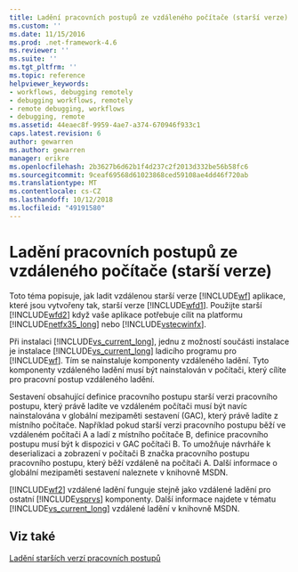 ```yaml
---
title: Ladění pracovních postupů ze vzdáleného počítače (starší verze) | Dokumentace Microsoftu
ms.custom: ''
ms.date: 11/15/2016
ms.prod: .net-framework-4.6
ms.reviewer: ''
ms.suite: ''
ms.tgt_pltfrm: ''
ms.topic: reference
helpviewer_keywords:
- workflows, debugging remotely
- debugging workflows, remotely
- remote debugging, workflows
- debugging, remote
ms.assetid: 44eaec8f-9959-4ae7-a374-670946f933c1
caps.latest.revision: 6
author: gewarren
ms.author: gewarren
manager: erikre
ms.openlocfilehash: 2b3627b6d62b1f4d237c2f2013d332be56b58fc6
ms.sourcegitcommit: 9ceaf69568d61023868ced59108ae4dd46f720ab
ms.translationtype: MT
ms.contentlocale: cs-CZ
ms.lasthandoff: 10/12/2018
ms.locfileid: "49191580"
---
```

# <a name="debugging-workflows-from-a-remote-computer-legacy"></a>Ladění pracovních postupů ze vzdáleného počítače (starší verze)
Toto téma popisuje, jak ladit vzdálenou starší verze [!INCLUDE[wf](../includes/wf-md.md)] aplikace, které jsou vytvořeny tak, starší verze [!INCLUDE[wfd1](../includes/wfd1-md.md)]. Použijte starší [!INCLUDE[wfd2](../includes/wfd2-md.md)] když vaše aplikace potřebuje cílit na platformu [!INCLUDE[netfx35_long](../includes/netfx35-long-md.md)] nebo [!INCLUDE[vstecwinfx](../includes/vstecwinfx-md.md)].  
  
 Při instalaci [!INCLUDE[vs_current_long](../includes/vs-current-long-md.md)], jednu z možností součásti instalace je instalace [!INCLUDE[vs_current_long](../includes/vs-current-long-md.md)] ladicího programu pro [!INCLUDE[wf](../includes/wf-md.md)]. Tím se nainstaluje komponenty vzdáleného ladění. Tyto komponenty vzdáleného ladění musí být nainstalován v počítači, který cílíte pro pracovní postup vzdáleného ladění.  
  
 Sestavení obsahující definice pracovního postupu starší verzi pracovního postupu, který právě ladíte ve vzdáleném počítači musí být navíc nainstalována v globální mezipaměti sestavení (GAC), který právě ladíte z místního počítače. Například pokud starší verzi pracovního postupu běží ve vzdáleném počítači A a ladí z místního počítače B, definice pracovního postupu musí být k dispozici v GAC počítači B. To umožňuje návrháře k deserializaci a zobrazení v počítači B značka pracovního postupu pracovního postupu, který běží vzdáleně na počítači A. Další informace o globální mezipaměti sestavení naleznete v knihovně MSDN.  
  
 [!INCLUDE[wf2](../includes/wf2-md.md)] vzdálené ladění funguje stejně jako vzdálené ladění pro ostatní [!INCLUDE[vsprvs](../includes/vsprvs-md.md)] komponenty. Další informace najdete v tématu [!INCLUDE[vs_current_long](../includes/vs-current-long-md.md)] vzdálené ladění v knihovně MSDN.  
  
## <a name="see-also"></a>Viz také  
 [Ladění starších verzí pracovních postupů](../workflow-designer/debugging-legacy-workflows.md)